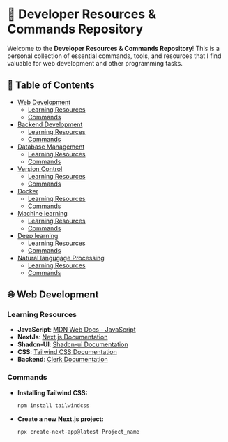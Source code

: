 # 📂 Developer Resources & Commands Repository

Welcome to the **Developer Resources & Commands Repository**! This is a personal collection of essential commands, tools, and resources that I find valuable for web development and other programming tasks.

## 📑 Table of Contents

- [Web Development](#web-development)
    - [Learning Resources](#learning-resources)
    - [Commands](#commands)
- [Backend Development](#backend-development)
    - [Learning Resources](#learning-resources-1)
    - [Commands](#commands-1)
- [Database Management](#database-management)
    - [Learning Resources](#learning-resources-2)
    - [Commands](#commands-2)
- [Version Control](#version-control)
    - [Learning Resources](#learning-resources-3)
    - [Commands](#commands-3)
- [Docker](#docker)
    - [Learning Resources](#learning-resources-4)
    - [Commands](#commands-4)
- [Machine learning](#machine-learning)
    - [Learning Resources](#learning-resources-5)
    - [Commands](#commands-5)
- [Deep learning](#deep-learning)
    - [Learning Resources](#learning-resources-6)
    - [Commands](#commands-6)
- [Natural langugage Processing](#nlp)
    - [Learning Resources](#learning-resources-7)
    - [Commands](#commands-7)

## 🌐 Web Development

### Learning Resources

- **JavaScript**: [MDN Web Docs - JavaScript](https://developer.mozilla.org/en-US/docs/Web/JavaScript)
- **NextJs**: [Next.js Documentation](https://nextjs.org/)
- **Shadcn-UI**: [Shadcn-ui Documentation](https://ui.shadcn.com/)
- **CSS**: [Tailwind CSS Documentation](https://tailwindcss.com/docs)
- **Backend**: [Clerk Documentation](https://clerk.com/)


### Commands

- **Installing Tailwind CSS:**
  ```bash
  npm install tailwindcss
  
- **Create a new Next.js project:**
  ```bash
  npx create-next-app@latest Project_name
